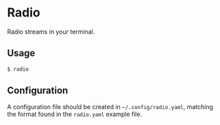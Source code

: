 # Radio

Radio streams in your terminal.

## Usage

```bash
$ radio
```

## Configuration

A configuration file should be created in `~/.config/radio.yaml`, matching the format found in the `radio.yaml` example file.

